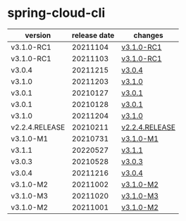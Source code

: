 # spring-cloud-cli	


|version|release date|changes|
|---|---|---|
|v3.1.0-RC1|20211104|[v3.1.0-RC1](./v3.1.0-RC1-20211104.md)|
|v3.1.0-RC1|20211103|[v3.1.0-RC1](./v3.1.0-RC1-20211103.md)|
|v3.0.4|20211215|[v3.0.4](./v3.0.4-20211215.md)|
|v3.1.0|20211203|[v3.1.0](./v3.1.0-20211203.md)|
|v3.0.1|20210127|[v3.0.1](./v3.0.1-20210127.md)|
|v3.0.1|20210128|[v3.0.1](./v3.0.1-20210128.md)|
|v3.1.0|20211204|[v3.1.0](./v3.1.0-20211204.md)|
|v2.2.4.RELEASE|20210211|[v2.2.4.RELEASE](./v2.2.4.RELEASE-20210211.md)|
|v3.1.0-M1|20210731|[v3.1.0-M1](./v3.1.0-M1-20210731.md)|
|v3.1.1|20220527|[v3.1.1](./v3.1.1-20220527.md)|
|v3.0.3|20210528|[v3.0.3](./v3.0.3-20210528.md)|
|v3.0.4|20211216|[v3.0.4](./v3.0.4-20211216.md)|
|v3.1.0-M2|20211002|[v3.1.0-M2](./v3.1.0-M2-20211002.md)|
|v3.1.0-M3|20211020|[v3.1.0-M3](./v3.1.0-M3-20211020.md)|
|v3.1.0-M2|20211001|[v3.1.0-M2](./v3.1.0-M2-20211001.md)|
